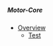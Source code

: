 ##### Motor-Core

* [Overview](/{{route}}/motor-core/overview)
    * [Test](/{{route}}/motor-core/overview)
